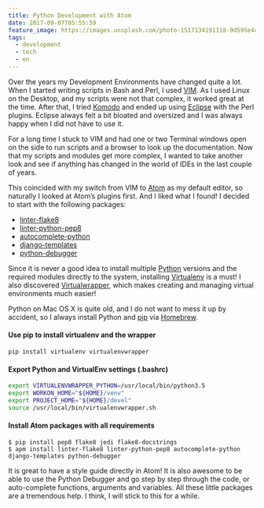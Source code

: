 ```yaml
---
title: Python Development with Atom
date: 2017-09-07T05:55:59
feature_image: https://images.unsplash.com/photo-1517134191118-9d595e4c8c2b?ixlib=rb-0.3.5&q=80&fm=jpg&crop=entropy&cs=tinysrgb&w=1080&fit=max&ixid=eyJhcHBfaWQiOjExNzczfQ&s=c52b0953fc1a1d157d35a4eba1fd7b59
tags:
  - development
  - tech
  - en
---
```


Over the years my Development Environments have changed quite a lot. When I started writing scripts in Bash and Perl, I used [VIM](https://vim.sourceforge.io/). As I used Linux on the Desktop, and my scripts were not that complex, it worked great at the time. After that, I tried [Komodo](https://www.activestate.com/komodo-ide) and ended up using [Eclipse](http://www.eclipse.org/) with the Perl plugins. Eclipse always felt a bit bloated and oversized and I was always happy when I did not have to use it.

For a long time I stuck to VIM and had one or two Terminal windows open on the side to run scripts and a browser to look up the documentation. Now that my scripts and modules get more complex, I wanted to take another look and see if anything has changed in the world of IDEs in the last couple of years.

This coincided with my switch from VIM to [Atom](https://atom.io/) as my default editor, so naturally I looked at Atom’s plugins first. And I liked what I found! I decided to start with the following packages:

* [linter-flake8](https://atom.io/packages/linter-flake8)
* [linter-python-pep8](https://atom.io/packages/linter-python-pep8)
* [autocomplete-python](https://atom.io/packages/autocomplete-python)
* [django-templates](https://atom.io/packages/django-templates)
* [python-debugger](https://atom.io/packages/python-debugger)

Since it is never a good idea to install multiple [Python](https://www.python.org/) versions and the required modules directly to the system, installing [Virtualenv](https://virtualenv.pypa.io/en/stable/) is a must! I also discovered [Virtualwrapper](https://virtualenvwrapper.readthedocs.io/en/latest/index.html), which makes creating and managing virtual environments much easier!

Python on Mac OS X is quite old, and I do not want to mess it up by accident, so I always install Python and [pip](https://pypi.python.org/pypi/pip) via [Homebrew](https://brew.sh/).

#### Use pip to install virtualenv and the wrapper

```shell
pip install virtualenv virtualenvwrapper
```

#### Export Python and VirtualEnv settings (.bashrc)

```bash
export VIRTUALENVWRAPPER_PYTHON=/usr/local/bin/python3.5
export WORKON_HOME="${HOME}/venv"
export PROJECT_HOME="${HOME}/devel"
source /usr/local/bin/virtualenvwrapper.sh
```

#### Install Atom packages with all requirements

```shell
$ pip install pep8 flake8 jedi flake8-docstrings
$ apm install linter-flake8 linter-python-pep8 autocomplete-python django-templates python-debugger
```

It is great to have a style guide directly in Atom! It is also awesome to be able to use the Python Debugger and go step by step through the code, or auto-complete functions, arguments and variables. All these little packages are a tremendous help. I think, I will stick to this for a while.
